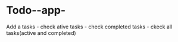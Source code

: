 # Todo--app-
Add a tasks - check ative tasks - check completed tasks - ckeck all tasks(active and completed)

